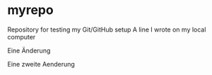 # myrepo
Repository for testing my Git/GitHub setup
A line I wrote on my local computer

Eine Änderung

Eine zweite Aenderung